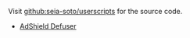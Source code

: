 Visit [github:seia-soto/userscripts](https://github.com/seia-soto/userscripts) for the source code.

- [AdShield Defuser](./asdefuser.user.js)
